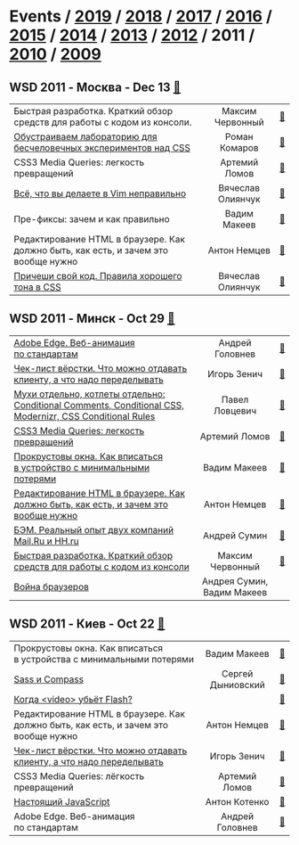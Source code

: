 # Events / [2019](&#x2F;2019.md) / [2018](&#x2F;2018.md) / [2017](&#x2F;2017.md) / [2016](&#x2F;2016.md) / [2015](&#x2F;2015.md) / [2014](&#x2F;2014.md) / [2013](&#x2F;2013.md) / [2012](&#x2F;2012.md) / 2011 / [2010](&#x2F;2010.md) / [2009](&#x2F;2009.md) 

## WSD 2011 - Москва - Dec 13 [:movie_camera:](https:&#x2F;&#x2F;www.youtube.com&#x2F;playlist?list&#x3D;PLMBnwIwFEFHdGpVnzHVsyoV6N56YNZ8e_)
| | | |
| --- | :---: | --- |
| Быстрая разработка. Краткий обзор средств для работы с кодом из консоли.  | Максим Червонный | [:notebook:](https:&#x2F;&#x2F;wsd.events&#x2F;2011&#x2F;12&#x2F;13&#x2F;pres&#x2F;quick-console&#x2F;)  |
| [Обустраиваем лабораторию для бесчеловечных экспериментов над CSS](https:&#x2F;&#x2F;www.youtube.com&#x2F;watch?v&#x3D;fas7NHBe3BQ)  | Роман Комаров | [:notebook:](https:&#x2F;&#x2F;wsd.events&#x2F;2011&#x2F;12&#x2F;13&#x2F;pres&#x2F;css-experiments&#x2F;)  |
| CSS3 Media Queries: легкость превращений  | Артемий Ломов | [:notebook:](https:&#x2F;&#x2F;wsd.events&#x2F;2011&#x2F;12&#x2F;13&#x2F;pres&#x2F;media-queries&#x2F;)  |
| [Всё, что вы делаете в Vim неправильно](https:&#x2F;&#x2F;www.youtube.com&#x2F;watch?v&#x3D;Lgv_jThBvso)  | Вячеслав Олиянчук | [:notebook:](https:&#x2F;&#x2F;wsd.events&#x2F;2011&#x2F;12&#x2F;13&#x2F;pres&#x2F;doing-vim-right&#x2F;)  |
| Пре-фиксы: зачем и как правильно  | Вадим Макеев | [:notebook:](https:&#x2F;&#x2F;wsd.events&#x2F;2011&#x2F;12&#x2F;13&#x2F;pres&#x2F;pre-fixes&#x2F;)  |
| Редактирование HTML в браузере. Как должно быть, как есть, и зачем это вообще нужно  | Антон Немцев | [:notebook:](https:&#x2F;&#x2F;wsd.events&#x2F;2011&#x2F;12&#x2F;13&#x2F;pres&#x2F;contenteditable&#x2F;)  |
| [Причеши свой код. Правила хорошего тона в CSS](https:&#x2F;&#x2F;www.youtube.com&#x2F;watch?v&#x3D;dwdP11bOwq8)  | Вячеслав Олиянчук | [:notebook:](https:&#x2F;&#x2F;wsd.events&#x2F;2011&#x2F;12&#x2F;13&#x2F;pres&#x2F;css-manners&#x2F;)  |
## WSD 2011 - Минск - Oct 29 [:movie_camera:](https:&#x2F;&#x2F;www.youtube.com&#x2F;playlist?list&#x3D;PLMBnwIwFEFHdfmNWlaFCyoNEIVibay3Oc)
| | | |
| --- | :---: | --- |
| [Adobe Edge. Веб-анимация по стандартам](https:&#x2F;&#x2F;www.youtube.com&#x2F;watch?v&#x3D;yQwMBlptTmQ)  | Андрей Головнев | [:notebook:](https:&#x2F;&#x2F;wsd.events&#x2F;2011&#x2F;10&#x2F;29&#x2F;pres&#x2F;adobe-edge&#x2F;)  |
| [Чек-лист вёрстки. Что можно отдавать клиенту, а что надо переделывать](https:&#x2F;&#x2F;www.youtube.com&#x2F;watch?v&#x3D;0dWcdpr3fxM)  | Игорь Зенич | [:notebook:](https:&#x2F;&#x2F;wsd.events&#x2F;2011&#x2F;10&#x2F;29&#x2F;pres&#x2F;coding-checklist.pdf)  |
| [Мухи отдельно, котлеты отдельно: Conditional Comments, Conditional CSS, Modernizr, CSS Conditional Rules](https:&#x2F;&#x2F;www.youtube.com&#x2F;watch?v&#x3D;meqYvmct33k)  | Павел Ловцевич | [:notebook:](https:&#x2F;&#x2F;wsd.events&#x2F;2011&#x2F;10&#x2F;29&#x2F;pres&#x2F;conditional-css&#x2F;)  |
| [CSS3 Media Queries: легкость превращений](https:&#x2F;&#x2F;www.youtube.com&#x2F;watch?v&#x3D;cp4zK2wJPyg)  | Артемий Ломов | [:notebook:](https:&#x2F;&#x2F;wsd.events&#x2F;2011&#x2F;10&#x2F;29&#x2F;pres&#x2F;media-queries&#x2F;)  |
| [Прокрустовы окна. Как вписаться в устройство с минимальными потерями](https:&#x2F;&#x2F;www.youtube.com&#x2F;watch?v&#x3D;u71Kh7Ouhjk)  | Вадим Макеев | [:notebook:](https:&#x2F;&#x2F;wsd.events&#x2F;2011&#x2F;10&#x2F;29&#x2F;pres&#x2F;procrustes&#x2F;)  |
| [Редактирование HTML в браузере. Как должно быть, как есть, и зачем это вообще нужно](https:&#x2F;&#x2F;www.youtube.com&#x2F;watch?v&#x3D;rdKBM6d0Npg)  | Антон Немцев | [:notebook:](https:&#x2F;&#x2F;wsd.events&#x2F;2011&#x2F;10&#x2F;29&#x2F;pres&#x2F;contenteditable&#x2F;)  |
| [БЭМ. Реальный опыт двух компаний Mail.Ru и HH.ru](https:&#x2F;&#x2F;www.youtube.com&#x2F;watch?v&#x3D;Ms_tObxPRrM)  | Андрей Сумин | [:notebook:](https:&#x2F;&#x2F;wsd.events&#x2F;2011&#x2F;10&#x2F;29&#x2F;pres&#x2F;bem-real-life.pdf)  |
| [Быстрая разработка. Краткий обзор средств для работы с кодом из консоли](https:&#x2F;&#x2F;www.youtube.com&#x2F;watch?v&#x3D;2z1VSHpf5DM)  | Максим Червонный | [:notebook:](https:&#x2F;&#x2F;wsd.events&#x2F;2011&#x2F;10&#x2F;29&#x2F;pres&#x2F;quick-console&#x2F;)  |
| [Война браузеров](https:&#x2F;&#x2F;www.youtube.com&#x2F;watch?v&#x3D;b84B0baK-JM)  | Андрея Сумин, Вадим Макеев |   |
## WSD 2011 - Киев - Oct 22 [:movie_camera:](https:&#x2F;&#x2F;www.youtube.com&#x2F;playlist?list&#x3D;PLMBnwIwFEFHd2bbjsCbYzFCraYQXLFaJT)
| | | |
| --- | :---: | --- |
| Прокрустовы окна. Как вписаться в устройства с минимальными потерями  | Вадим Макеев | [:notebook:](https:&#x2F;&#x2F;wsd.events&#x2F;2011&#x2F;10&#x2F;22&#x2F;pres&#x2F;procrustes&#x2F;)  |
| [Sass и Compass](https:&#x2F;&#x2F;www.youtube.com&#x2F;watch?v&#x3D;mzpJYu14vPM)  | Сергей Дыниовский | [:notebook:](https:&#x2F;&#x2F;wsd.events&#x2F;2011&#x2F;10&#x2F;22&#x2F;pres&#x2F;sass-compass.pdf)  |
| [Когда &lt;video&gt; убьёт Flash?](https:&#x2F;&#x2F;www.youtube.com&#x2F;watch?v&#x3D;RDZziTTT-U8)  |  | [:notebook:](https:&#x2F;&#x2F;wsd.events&#x2F;2011&#x2F;10&#x2F;22&#x2F;#nikolay-matsievsky)  |
| Редактирование HTML в браузере. Как должно быть, как есть, и зачем это вообще нужно  | Антон Немцев | [:notebook:](https:&#x2F;&#x2F;wsd.events&#x2F;2011&#x2F;10&#x2F;22&#x2F;pres&#x2F;contenteditable&#x2F;)  |
| [Чек-лист вёрстки. Что можно отдавать клиенту, а что надо переделывать](https:&#x2F;&#x2F;www.youtube.com&#x2F;watch?v&#x3D;0dWcdpr3fxM)  | Игорь Зенич | [:notebook:](https:&#x2F;&#x2F;wsd.events&#x2F;2011&#x2F;10&#x2F;22&#x2F;pres&#x2F;coding-checklist.pdf)  |
| CSS3 Media Queries: лёгкость превращений  | Артемий Ломов | [:notebook:](https:&#x2F;&#x2F;wsd.events&#x2F;2011&#x2F;10&#x2F;22&#x2F;pres&#x2F;media-queries&#x2F;)  |
| [Настоящий JavaScript](https:&#x2F;&#x2F;www.youtube.com&#x2F;watch?v&#x3D;hjUTJcCh-ug)  | Антон Котенко | [:notebook:](https:&#x2F;&#x2F;wsd.events&#x2F;2011&#x2F;10&#x2F;22&#x2F;pres&#x2F;true-javascript&#x2F;)  |
| Adobe Edge. Веб-анимация по стандартам  | Андрей Головнев | [:notebook:](https:&#x2F;&#x2F;wsd.events&#x2F;2011&#x2F;10&#x2F;22&#x2F;pres&#x2F;adobe-edge&#x2F;)  |
